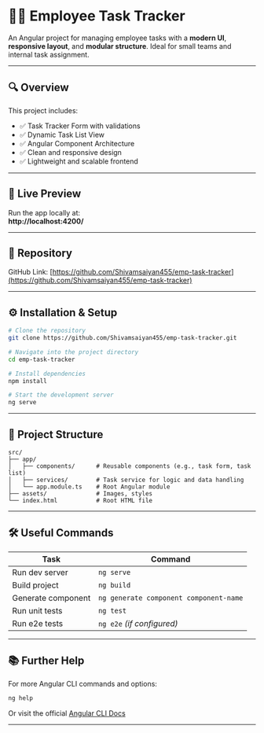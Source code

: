 # 🧑‍💼 Employee Task Tracker

An Angular project for managing employee tasks with a **modern UI**, **responsive layout**, and **modular structure**. Ideal for small teams and internal task assignment.

---

## 🔍 Overview

This project includes:

- ✅ Task Tracker Form with validations
- ✅ Dynamic Task List View
- ✅ Angular Component Architecture
- ✅ Clean and responsive design
- ✅ Lightweight and scalable frontend

---

## 🚀 Live Preview

Run the app locally at:  
**http://localhost:4200/**

---

## 📁 Repository

GitHub Link: [https://github.com/Shivamsaiyan455/emp-task-tracker](https://github.com/Shivamsaiyan455/emp-task-tracker)

---

## ⚙️ Installation & Setup

```bash
# Clone the repository
git clone https://github.com/Shivamsaiyan455/emp-task-tracker.git

# Navigate into the project directory
cd emp-task-tracker

# Install dependencies
npm install

# Start the development server
ng serve
```

---

## 🧩 Project Structure

```
src/
├── app/
│   ├── components/      # Reusable components (e.g., task form, task list)
│   ├── services/        # Task service for logic and data handling
│   └── app.module.ts    # Root Angular module
├── assets/              # Images, styles
└── index.html           # Root HTML file
```

---

## 🛠 Useful Commands

| Task               | Command                                |
| ------------------ | -------------------------------------- |
| Run dev server     | `ng serve`                             |
| Build project      | `ng build`                             |
| Generate component | `ng generate component component-name` |
| Run unit tests     | `ng test`                              |
| Run e2e tests      | `ng e2e` *(if configured)*             |

---

## 📚 Further Help

For more Angular CLI commands and options:

```bash
ng help
```

Or visit the official [Angular CLI Docs](https://angular.io/cli)

---
